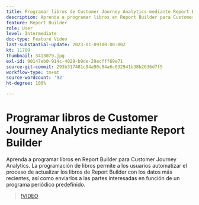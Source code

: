 ```yaml
---
title: Programar libros de Customer Journey Analytics mediante Report Builder
description: Aprenda a programar libros en Report Builder para Customer Journey Analytics. La programación de libros permite a los usuarios automatizar el proceso de actualizar los libros de Report Builder con los datos más recientes, así como enviarlos a las partes interesadas en función de un programa periódico predefinido.
feature: Report Builder
role: User
level: Intermediate
doc-type: Feature Video
last-substantial-update: 2023-01-09T00:00:00Z
kt: 11709
thumbnail: 3413079.jpg
exl-id: 90147eb0-914c-4029-b9de-29ecfff69e71
source-git-commit: 293b317481c94a90c84a6c032941b38b2636d7f5
workflow-type: tm+mt
source-wordcount: '92'
ht-degree: 100%

---
```


# Programar libros de Customer Journey Analytics mediante Report Builder

Aprenda a programar libros en Report Builder para Customer Journey Analytics. La programación de libros permite a los usuarios automatizar el proceso de actualizar los libros de Report Builder con los datos más recientes, así como enviarlos a las partes interesadas en función de un programa periódico predefinido.

>[!VIDEO](https://video.tv.adobe.com/v/3413079/?quality=12&learn=on)

